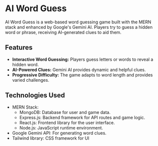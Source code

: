# AI Word Guess

AI Word Guess is a web-based word guessing game built with the MERN stack and enhanced by Google's Gemini AI. Players try to guess a hidden word or phrase, receiving AI-generated clues to aid them.

## Features

* **Interactive Word Guessing:** Players guess letters or words to reveal a hidden word.
* **AI-Powered Clues:** Gemini AI provides dynamic and helpful clues.
* **Progressive Difficulty:** The game adapts to word length and provides varied challenges.

## Technologies Used

* MERN Stack:
    * MongoDB: Database for user and game data.
    * Express.js: Backend framework for API routes and game logic.
    * React.js: Frontend library for the user interface.
    * Node.js: JavaScript runtime environment.
* Google Gemini API: For generating word clues.
* Tailwind library: CSS framework for UI

